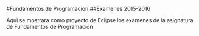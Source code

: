 #Fundamentos de Programacion
##Examenes 2015-2016

Aqui se mostrara como proyecto de Eclipse los examenes de la asignatura de Fundamentos de Programacion

